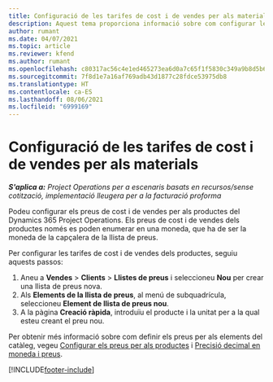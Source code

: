 ```yaml
---
title: Configuració de les tarifes de cost i de vendes per als materials
description: Aquest tema proporciona informació sobre com configurar les tarifes de cost i de vendes dels materials utilitzats en els projectes.
author: rumant
ms.date: 04/07/2021
ms.topic: article
ms.reviewer: kfend
ms.author: rumant
ms.openlocfilehash: c80317ac56c4e1ed465273ea6d0a7c65f1f5830c349a9b8d5b6f7f8d92424c7b
ms.sourcegitcommit: 7f8d1e7a16af769adb43d1877c28fdce53975db8
ms.translationtype: HT
ms.contentlocale: ca-ES
ms.lasthandoff: 08/06/2021
ms.locfileid: "6999169"
---
```

# <a name="set-up-cost-and-sales-rates-for-materials"></a>Configuració de les tarifes de cost i de vendes per als materials

_**S'aplica a:** Project Operations per a escenaris basats en recursos/sense cotització, implementació lleugera per a la facturació proforma_

Podeu configurar els preus de cost i de vendes per als productes del Dynamics 365 Project Operations. Els preus de cost i de vendes dels productes només es poden enumerar en una moneda, que ha de ser la moneda de la capçalera de la llista de preus.

Per configurar les tarifes de cost i de vendes dels productes, seguiu aquests passos: 

1. Aneu a **Vendes** > **Clients** > **Llistes de preus** i seleccioneu **Nou** per crear una llista de preus nova. 
2. Als **Elements de la llista de preus**, al menú de subquadrícula, seleccioneu **Element de llista de preus nou**. 
3. A la pàgina **Creació ràpida**, introduïu el producte i la unitat per a la qual esteu creant el preu nou.

Per obtenir més informació sobre com definir els preus per als elements del catàleg, vegeu [Configurar els preus per als productes](/dynamics365/sales-enterprise/create-price-lists-price-list-items-define-pricing-products.md) i [Precisió decimal en moneda i preus](/dynamics365/sales-enterprise/decimal-precision-currency-pricing.md).

[!INCLUDE[footer-include](../includes/footer-banner.md)]
